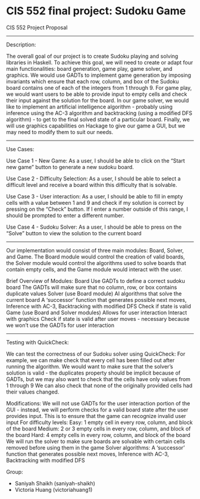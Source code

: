 # CIS 552 final project: Sudoku Game

CIS 552 Project Proposal

********************************************************************************************************

Description:

The overall goal of our project is to create Sudoku playing and solving libraries in Haskell. To achieve this goal, we will need to create or adapt four main functionalities: board generation, game play, game solver, and graphics. We would use GADTs to implement game generation by imposing invariants which ensure that each row, column, and box of the Sudoku board contains one of each of the integers from 1 through 9. For game play, we would want users to be able to provide input to empty cells and check their input against the solution for the board. In our game solver, we would like to implement an artificial intelligence algorithm - probably using inference using the AC-3 algorithm and backtracking (using a modified DFS algorithm) - to get to the final solved state of a particular board. Finally, we will use graphics capabilities on Hackage to give our game a GUI, but we may need to modify them to suit our needs.

********************************************************************************************************

Use Cases:

Use Case 1 - New Game:
As a user, I should be able to click on the “Start new game” button to generate a new sudoku board.

Use Case 2 - Difficulty Selection:
    As a user, I should be able to select a difficult level and receive a board within this difficulty that is solvable.

Use Case 3 - User interaction:
    As a user, I should be able to fill in empty cells with a value between 1 and 9 and check if my solution is correct by pressing on the “Check” button. If I enter a number outside of this range, I should be prompted to enter a different number.

Use Case 4 - Sudoku Solver:
As a user, I should be able to press on the “Solve” button to view the solution to the current board

********************************************************************************************************

Our implementation would consist of three main modules: Board, Solver, and Game. The Board module would control the creation of valid boards, the Solver module would control the algorithms used to solve boards that contain empty cells, and the Game module would interact with the user.

Brief Overview of Modules:
Board
Use GADTs to define a correct sudoku board
The GADTs will make sure that no column, row, or box contains duplicate values
Solver (use Board module)
AI algorithms that solve the current board
A ‘successor’ function that generates possible next moves, Inference with AC-3, Backtracking with modified DFS
Check if state is valid
Game (use Board and Solver modules)
Allows for user interaction
Interact with graphics
Check if state is valid after user moves - necessary because we won’t use the GADTs for user interaction

********************************************************************************************************

Testing with QuickCheck:

We can test the correctness of our Sudoku solver using QuickCheck:
For example, we can make check that every cell has been filled out after running the algorithm. We would want to make sure that the solver’s solution is valid - the duplicates property should be implicit because of GADTs, but we may also want to check that the cells have only values from 1 through 9
We can also check that none of the originally provided cells had their values changed.

Modifications:
We will not use GADTs for the user interaction portion of the GUI - instead, we will perform checks for a valid board state after the user provides input. This is to ensure that the game can recognize invalid user input
For difficulty levels:
Easy: 1 empty cell in every row, column, and block of the board
Medium: 2 or 3 empty cells in every row, column, and block of the board
Hard: 4 empty cells in every row, column, and block of the board
We will run the solver to make sure boards are solvable with certain cells removed before using them in the game
Solver algorithms: A ‘successor’ function that generates possible next moves, Inference with AC-3, Backtracking with modified DFS

Group: 
* Saniyah Shaikh (saniyah-shaikh)
* Victoria Huang (victoriahuang1)

